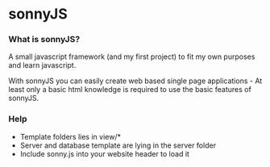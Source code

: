 # sonnyJS

### What is sonnyJS?

A small javascript framework (and my first project) to fit my own purposes and learn javascript.<br/>

With sonnyJS you can easily create web based single page applications - At least only a basic html knowledge is required to use the basic features of sonnyJS.

### Help

 * Template folders lies in view/*
 * Server and database template are lying in the server folder
 * Include sonny.js into your website header to load it
